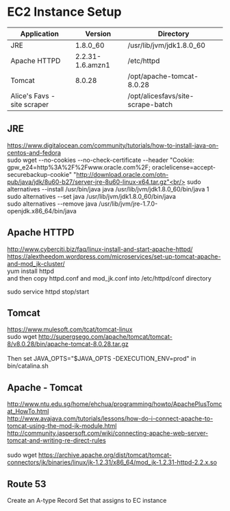 EC2 Instance Setup
============

| Application | Version | Directory |
|-------------|---------|-----------|
| JRE | 1.8.0_60 | /usr/lib/jvm/jdk1.8.0_60 |
| Apache HTTPD | 2.2.31-1.6.amzn1 | /etc/httpd |
| Tomcat | 8.0.28 | /opt/apache-tomcat-8.0.28 |
| Alice's Favs - site scraper | | /opt/alicesfavs/site-scrape-batch |

JRE
--------
https://www.digitalocean.com/community/tutorials/how-to-install-java-on-centos-and-fedora<br/>
sudo wget --no-cookies --no-check-certificate --header "Cookie: gpw_e24=http%3A%2F%2Fwww.oracle.com%2F; oraclelicense=accept-securebackup-cookie" "http://download.oracle.com/otn-pub/java/jdk/8u60-b27/server-jre-8u60-linux-x64.tar.gz"<br/>
sudo alternatives --install /usr/bin/java java /usr/lib/jvm/jdk1.8.0_60/bin/java 1<br/>
sudo alternatives --set java /usr/lib/jvm/jdk1.8.0_60/bin/java<br/>
sudo alternatives --remove java /usr/lib/jvm/jre-1.7.0-openjdk.x86_64/bin/java


Apache HTTPD
--------
http://www.cyberciti.biz/faq/linux-install-and-start-apache-httpd/<br/>
https://alextheedom.wordpress.com/microservices/set-up-tomcat-apache-and-mod_jk-cluster/<br/>
yum install httpd<br/>
and then copy httpd.conf and mod_jk.conf into /etc/httpd/conf directory

sudo service httpd stop/start

Tomcat
--------
https://www.mulesoft.com/tcat/tomcat-linux<br/>
sudo wget http://supergsego.com/apache/tomcat/tomcat-8/v8.0.28/bin/apache-tomcat-8.0.28.tar.gz<br>
<br>
Then set JAVA_OPTS="$JAVA_OPTS -DEXECUTION_ENV=prod" in bin/catalina.sh

Apache - Tomcat
--------
http://www.ntu.edu.sg/home/ehchua/programming/howto/ApachePlusTomcat_HowTo.html<br/>
http://www.avajava.com/tutorials/lessons/how-do-i-connect-apache-to-tomcat-using-the-mod-jk-module.html<br/>
http://community.jaspersoft.com/wiki/connecting-apache-web-server-tomcat-and-writing-re-direct-rules<br/>
<br/>
sudo wget https://archive.apache.org/dist/tomcat/tomcat-connectors/jk/binaries/linux/jk-1.2.31/x86_64/mod_jk-1.2.31-httpd-2.2.x.so<br/>

Route 53
-------
Create an A-type Record Set that assigns to EC instance

